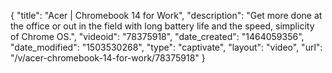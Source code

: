 {
    "title": "Acer | Chromebook 14 for Work",
    "description": "Get more done at the office or out in the field with long battery life and the speed, simplicity of Chrome OS.",
    "videoid": "78375918",
    "date_created": "1464059356",
    "date_modified": "1503530268",
    "type": "captivate",
    "layout": "video",
    "url": "\/v\/acer-chromebook-14-for-work\/78375918"
}